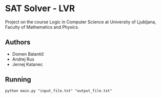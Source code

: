 # SAT Solver - LVR
Project on the course Logic in Computer Science at University of Ljubljana, Faculty of Mathematics and Physics.

## Authors
* Domen Balantič
* Andrej Rus
* Jernej Katanec

## Running
```
python main.py "input_file.txt" "output_file.txt"
```
